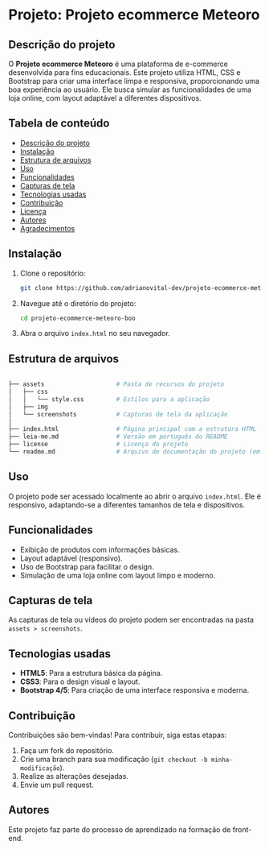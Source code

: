 
# Projeto: Projeto ecommerce Meteoro

## Descrição do projeto

O **Projeto ecommerce Meteoro** é uma plataforma de e-commerce desenvolvida para fins educacionais. Este projeto utiliza HTML, CSS e Bootstrap para criar uma interface limpa e responsiva, proporcionando uma boa experiência ao usuário. Ele busca simular as funcionalidades de uma loja online, com layout adaptável a diferentes dispositivos.

## Tabela de conteúdo

- [Descrição do projeto](#descrição-do-projeto)
- [Instalação](#instalação)
- [Estrutura de arquivos](#estrutura-de-arquivos)
- [Uso](#uso)
- [Funcionalidades](#funcionalidades)
- [Capturas de tela](#capturas-de-tela)
- [Tecnologias usadas](#tecnologias-usadas)
- [Contribuição](#contribuição)
- [Licença](#licença)
- [Autores](#autores)
- [Agradecimentos](#agradecimentos)

## Instalação

1. Clone o repositório:

   ```bash
   git clone https://github.com/adrianovital-dev/projeto-ecommerce-meteoro-boo.git
   ```

2. Navegue até o diretório do projeto:

   ```bash
   cd projeto-ecommerce-meteoro-boo
   ```

3. Abra o arquivo `index.html` no seu navegador.

## Estrutura de arquivos

```bash

├── assets                    # Pasta de recursos do projeto
│   ├── css
│   │   └── style.css         # Estilos para a aplicação
│   ├── img
│   └── screenshots           # Capturas de tela da aplicação
│ 
├── index.html                # Página principal com a estrutura HTML
├── leia-me.md                # Versão em português do README
├── license                   # Licença do projeto
└── readme.md                 # Arquivo de documentação do projeto (em inglês)
```

## Uso

O projeto pode ser acessado localmente ao abrir o arquivo `index.html`. Ele é responsivo, adaptando-se a diferentes tamanhos de tela e dispositivos.

## Funcionalidades

- Exibição de produtos com informações básicas.
- Layout adaptável (responsivo).
- Uso de Bootstrap para facilitar o design.
- Simulação de uma loja online com layout limpo e moderno.

## Capturas de tela

As capturas de tela ou vídeos do projeto podem ser encontradas na pasta `assets > screenshots`.

## Tecnologias usadas

- **HTML5**: Para a estrutura básica da página.
- **CSS3**: Para o design visual e layout.
- **Bootstrap 4/5**: Para criação de uma interface responsiva e moderna.

## Contribuição

Contribuições são bem-vindas! Para contribuir, siga estas etapas:

1. Faça um fork do repositório.
2. Crie uma branch para sua modificação (`git checkout -b minha-modificação`).
3. Realize as alterações desejadas.
4. Envie um pull request.


## Autores

Este projeto faz parte do processo de aprendizado na formação de front-end.


